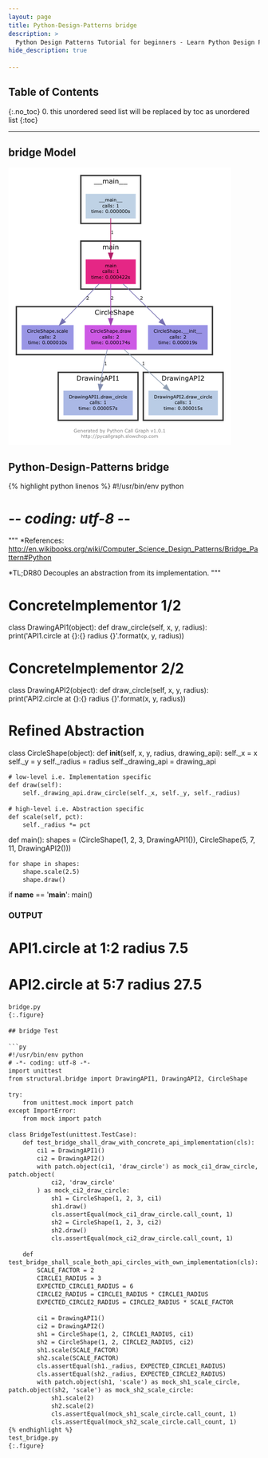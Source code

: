 ```yaml
---
layout: page
title: Python-Design-Patterns bridge
description: >
  Python Design Patterns Tutorial for beginners - Learn Python Design Patterns in simple and easy steps starting from basic to advanced concepts with examples ...
hide_description: true

---
```


## Table of Contents
{:.no_toc}
0. this unordered seed list will be replaced by toc as unordered list
{:toc}

---

## bridge Model

![](/courses/python-fesign-patterns/structural/viz/bridge.py.png)

## Python-Design-Patterns bridge

{% highlight python linenos %}
#!/usr/bin/env python
# -*- coding: utf-8 -*-

"""
*References:
http://en.wikibooks.org/wiki/Computer_Science_Design_Patterns/Bridge_Pattern#Python

*TL;DR80
Decouples an abstraction from its implementation.
"""

# ConcreteImplementor 1/2
class DrawingAPI1(object):
    def draw_circle(self, x, y, radius):
        print('API1.circle at {}:{} radius {}'.format(x, y, radius))

# ConcreteImplementor 2/2
class DrawingAPI2(object):
    def draw_circle(self, x, y, radius):
        print('API2.circle at {}:{} radius {}'.format(x, y, radius))

# Refined Abstraction
class CircleShape(object):
    def __init__(self, x, y, radius, drawing_api):
        self._x = x
        self._y = y
        self._radius = radius
        self._drawing_api = drawing_api

    # low-level i.e. Implementation specific
    def draw(self):
        self._drawing_api.draw_circle(self._x, self._y, self._radius)

    # high-level i.e. Abstraction specific
    def scale(self, pct):
        self._radius *= pct

def main():
    shapes = (CircleShape(1, 2, 3, DrawingAPI1()), CircleShape(5, 7, 11, DrawingAPI2()))

    for shape in shapes:
        shape.scale(2.5)
        shape.draw()

if __name__ == '__main__':
    main()

### OUTPUT ###
# API1.circle at 1:2 radius 7.5
# API2.circle at 5:7 radius 27.5
```
bridge.py
{:.figure}

## bridge Test

```py
#!/usr/bin/env python
# -*- coding: utf-8 -*-
import unittest
from structural.bridge import DrawingAPI1, DrawingAPI2, CircleShape

try:
    from unittest.mock import patch
except ImportError:
    from mock import patch

class BridgeTest(unittest.TestCase):
    def test_bridge_shall_draw_with_concrete_api_implementation(cls):
        ci1 = DrawingAPI1()
        ci2 = DrawingAPI2()
        with patch.object(ci1, 'draw_circle') as mock_ci1_draw_circle, patch.object(
            ci2, 'draw_circle'
        ) as mock_ci2_draw_circle:
            sh1 = CircleShape(1, 2, 3, ci1)
            sh1.draw()
            cls.assertEqual(mock_ci1_draw_circle.call_count, 1)
            sh2 = CircleShape(1, 2, 3, ci2)
            sh2.draw()
            cls.assertEqual(mock_ci2_draw_circle.call_count, 1)

    def test_bridge_shall_scale_both_api_circles_with_own_implementation(cls):
        SCALE_FACTOR = 2
        CIRCLE1_RADIUS = 3
        EXPECTED_CIRCLE1_RADIUS = 6
        CIRCLE2_RADIUS = CIRCLE1_RADIUS * CIRCLE1_RADIUS
        EXPECTED_CIRCLE2_RADIUS = CIRCLE2_RADIUS * SCALE_FACTOR

        ci1 = DrawingAPI1()
        ci2 = DrawingAPI2()
        sh1 = CircleShape(1, 2, CIRCLE1_RADIUS, ci1)
        sh2 = CircleShape(1, 2, CIRCLE2_RADIUS, ci2)
        sh1.scale(SCALE_FACTOR)
        sh2.scale(SCALE_FACTOR)
        cls.assertEqual(sh1._radius, EXPECTED_CIRCLE1_RADIUS)
        cls.assertEqual(sh2._radius, EXPECTED_CIRCLE2_RADIUS)
        with patch.object(sh1, 'scale') as mock_sh1_scale_circle, patch.object(sh2, 'scale') as mock_sh2_scale_circle:
            sh1.scale(2)
            sh2.scale(2)
            cls.assertEqual(mock_sh1_scale_circle.call_count, 1)
            cls.assertEqual(mock_sh2_scale_circle.call_count, 1)
{% endhighlight %}
test_bridge.py
{:.figure}
